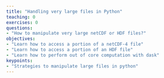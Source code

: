 ```yaml
---
title: "Handling very large files in Python"
teaching: 0
exercises: 0
questions:
- "How to manipulate very large netCDF or HDF files?"
objectives:
- "Learn how to access a portion of a netCDF-4 file"
- "Learn how to access a portion of an HDF file"
- "Learn how to perform out of core computation with dask"
keypoints:
- "Strategies to manipulate large files in python"
---
```

